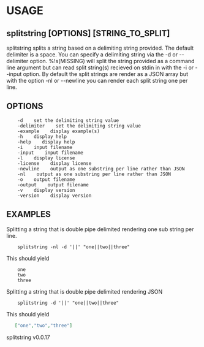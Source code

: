 
# USAGE

## splitstring [OPTIONS] [STRING_TO_SPLIT]

splitstring splits a string based on a delimiting string provided. The default
delimiter is a space. You can specify a delimiting string via 
the -d or --delimiter option.  %!s(MISSING) will split the string provided
as a command line argument but can read split string(s) recieved on
stdin in with the -i or --input option. By default the split
strings are render as a JSON array but with the option -nl or
--newline you can render each split string one per line.

## OPTIONS    

```
    -d    set the delimiting string value
    -delimiter    set the delimiting string value
    -example    display example(s)
    -h    display help
    -help    display help
    -i    input filename
    -input    input filename
    -l    display license
    -license    display license
    -newline    output as one substring per line rather than JSON
    -nl    output as one substring per line rather than JSON
    -o    output filename
    -output    output filename
    -v    display version
    -version    display version
```

## EXAMPLES

Splitting a string that is double pipe delimited rendering
one sub string per line.

```shell
    splitstring -nl -d '||' "one||two||three"
```

This should yield

```
    one
    two
    three
```

Splitting a string that is double pipe delimited rendering JSON

```shell
    splitstring -d '||' "one||two||three"
```

This should yield

```json
   ["one","two","three"]
```

splitstring v0.0.17
